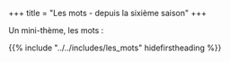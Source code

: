 +++
title = "Les mots - depuis la sixième saison"
+++

Un mini-thème, les mots :

{{% include "../../includes/les_mots" hidefirstheading %}}
